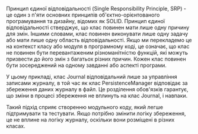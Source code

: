 Принцип єдиної відповідальності (Single Responsibility Principle, SRP) - це один з п'яти основних принципів об'єктно-орієнтованого програмування та дизайну, відомих як SOLID. Принцип єдиної відповідальності стверджує, що клас повинен мати лише одну причину для змін. Іншими словами, клас повинен виконувати лише одну задачу або мати лише одну область відповідальності.
Якщо ми перекладемо це на контекст класу або модуля в програмному коді, це означає, що клас не повинен бути перевантаженим різноманітністю функцій, які можуть призвести до його змін з багатьох різних причин. Кожен клас повинен бути зосереджений на одному завданні або аспекті програми.

У цьому прикладі, клас Journal відповідальний лише за управління записами журналу, в той час як клас PersistenceManager відповідає за збереження даних журналу в файл. Це розділення обов'язків гарантує, що зміни в процесі збереження не вплинуть на клас Journal, і навпаки.

Такий підхід сприяє створенню модульного коду, який легше підтримувати та тестувати. Якщо потрібно змінити логіку збереження, це не вплине на логіку журналу, оскільки вони розміщені в різних класах.
